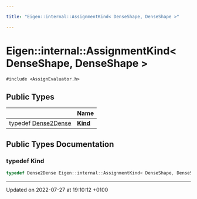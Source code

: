 ```yaml
---

title: "Eigen::internal::AssignmentKind< DenseShape, DenseShape >"

---
```


# Eigen::internal::AssignmentKind< DenseShape, DenseShape >






`#include <AssignEvaluator.h>`

## Public Types

|                | Name           |
| -------------- | -------------- |
| typedef <a href="http://example.org/classes/structeigen_1_1internal_1_1dense2dense/">Dense2Dense</a> | **[Kind](http://example.org/classes/structeigen_1_1internal_1_1assignmentkind_3_01denseshape_00_01denseshape_01_4/#typedef-kind)**  |

## Public Types Documentation

### typedef Kind

```cpp
typedef Dense2Dense Eigen::internal::AssignmentKind< DenseShape, DenseShape >::Kind;
```


-------------------------------

Updated on 2022-07-27 at 19:10:12 +0100
